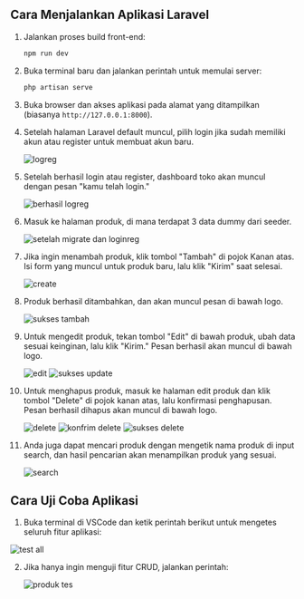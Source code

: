 
## Cara Menjalankan Aplikasi Laravel

1. Jalankan proses build front-end:
   ```bash
   npm run dev
   ```

2. Buka terminal baru dan jalankan perintah untuk memulai server:
   ```bash
   php artisan serve
   ```

3. Buka browser dan akses aplikasi pada alamat yang ditampilkan (biasanya `http://127.0.0.1:8000`). 

5. Setelah halaman Laravel default muncul, pilih login jika sudah memiliki akun atau register untuk membuat akun baru.
   
   ![logreg](https://github.com/user-attachments/assets/8ace8723-7e28-45b5-bc74-3ef2e98fad51)

7. Setelah berhasil login atau register, dashboard toko akan muncul dengan pesan "kamu telah login."
   
   ![berhasil logreg](https://github.com/user-attachments/assets/6da73659-7e2d-40a3-ad99-8c316b37b5a5)

9. Masuk ke halaman produk, di mana terdapat 3 data dummy dari seeder.
    
   ![setelah migrate dan loginreg](https://github.com/user-attachments/assets/edd40c84-c5fc-4a34-94bc-fa99ffea2d58)
   
11. Jika ingin menambah produk, klik tombol "Tambah" di pojok Kanan atas. Isi form yang muncul untuk produk baru, lalu klik "Kirim" saat selesai.
    
    ![create](https://github.com/user-attachments/assets/fdbdd06a-c642-4c43-aaf3-507dd3f7330a)
    
13. Produk berhasil ditambahkan, dan akan muncul pesan di bawah logo.
    
    ![sukses tambah](https://github.com/user-attachments/assets/e99c59eb-84ad-4f04-8740-bbb84a8f35cb)

15. Untuk mengedit produk, tekan tombol "Edit" di bawah produk, ubah data sesuai keinginan, lalu klik "Kirim." Pesan berhasil akan muncul di bawah logo.
    
    ![edit](https://github.com/user-attachments/assets/8b9a5d1a-3f50-4829-b53b-58c160b2b711)
    ![sukses update](https://github.com/user-attachments/assets/5883bc24-a2e5-40c9-a727-993485c65258)

17. Untuk menghapus produk, masuk ke halaman edit produk dan klik tombol "Delete" di pojok kanan atas, lalu konfirmasi penghapusan. Pesan berhasil dihapus akan muncul di bawah logo.
    
    ![delete](https://github.com/user-attachments/assets/f6715fb5-d3e8-4d45-beba-148568c8536e)
    ![konfrim delete](https://github.com/user-attachments/assets/7ec52ce7-6d9d-47d4-a911-76e9024c9e4a)
    ![sukses delete](https://github.com/user-attachments/assets/961a7d4f-9fae-40c7-aaee-c2de1d3ea5ed)

19. Anda juga dapat mencari produk dengan mengetik nama produk di input search, dan hasil pencarian akan menampilkan produk yang sesuai.
    
    ![search](https://github.com/user-attachments/assets/5b23953f-da95-4f44-ab30-336198cbcc57)

## Cara Uji Coba Aplikasi

1. Buka terminal di VSCode dan ketik perintah berikut untuk mengetes seluruh fitur aplikasi:
   
  ![test all](https://github.com/user-attachments/assets/4785ee76-5150-46e5-adf2-4a945abe0e2f)


2. Jika hanya ingin menguji fitur CRUD, jalankan perintah:
   
   ![produk tes](https://github.com/user-attachments/assets/2ea85f7b-d5ad-4a4a-a299-dbec991f3251)



